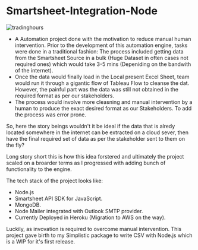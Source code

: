 # Smartsheet-Integration-Node

![tradinghours](https://user-images.githubusercontent.com/84505567/174243205-3994a12e-1aed-42a9-ae1d-e7f52959c6d6.png)

- A Automation project done with the motivation to reduce manual human intervention.  Prior to the development of this automation engine, tasks were done in a traditional fashion: The process included getting data from the Smartsheet Source in a bulk (Huge Dataset in often cases not required ones) which would take 3-5 mins (Depeniding on the bandwith of the internet). 
- Once the data would finally load in the Local present Excel Sheet, team would run it through a gigantic flow of Tableau Flow to cleanse the dat. However, the painful part was the data was still not obtained in the required format as per our stakeholders. 
- The process would involve more cleasning and manual intervention by a human to produce the exact desired format as our Stakeholders. To add the process was error prone.

So, here the story beings wouldn't it be ideal if the data that is alredy located somewhere in the internet can be extracted on a cloud sever, then have the final required set of data as per the stakeholder sent to them on the fly?

Long story short this is how this idea forstered and ultimately the project scaled on a broarder terms as I progressed with adding bunch of functionality to the engine. 

The tech stack of the project looks like:

- Node.js
- Smartsheet API SDK for JavaScript. 
- MongoDB. 
- Node Mailer integrated with Outlook SMTP provider.
- Currently Deployed in Heroku (Migration to AWS on the way).

Luckily, as invovation is required to overcome manual intervention. This project gave birth to my Simplistic package to write CSV with Node.js which is a WIP for it's first release. 


